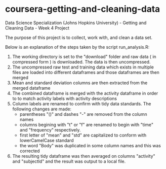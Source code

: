 # coursera-getting-and-cleaning-data
Data Science Specialization (Johns Hopkins University) - Getting and Cleaning Data - Week 4 Project

The purpose of this project is to collect, work with, and clean a data set.

Below is an explanation of the steps taken by the script run_analysis.R:

1. The working directory is set to the "download" folder and raw data ( in compressed form ) is downloaded. The data is then uncompressed.
2. The uncompressed raw test and training data which exists in multiple files are loaded into different dataframes and those dataframes are then merged
3. Mean and standard deviation columns are then extracted from the merged dataframe
4. The combined dataframe is merged with the activity dataframe in order to to match activity labels with activity descriptions
5. Column labels are renamed to confirm with tidy data standards. The following changes are made:
    * parentheses "()" and dashes "-" are removed from the column names
    * columns begining with "t" or "f" are renamed to begin with "time" and "frequency" respectively.
    * first letter of "mean" and "std" are capitalized to conform with lowerCamelCase standard
    * the word "Body" was duplicated in some column names and this was corrected
6. The resulting tidy dataframe was then averaged on columns "activity" and "subjectId" and the result was output to a local file.
